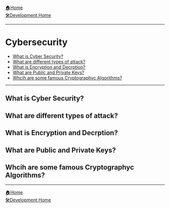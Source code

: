 [🏠Home](../../../README.md)<br/>
[🛠️Development Home](../Development/)

<hr>

<h1>Cybersecurity</h1>

- [What is Cyber Security?](#what-is-cyber-security)
- [What are different types of attack?](#what-are-different-types-of-attack)
- [What is Encryption and Decrption?](#what-is-encryption-and-decrption)
- [What are Public and Private Keys?](#what-are-public-and-private-keys)
- [Whcih are some famous Cryptographyc Algorithms?](#whcih-are-some-famous-cryptographyc-algorithms)

<hr>

## What is Cyber Security?
## What are different types of attack?
## What is Encryption and Decrption?
## What are Public and Private Keys?
## Whcih are some famous Cryptographyc Algorithms?

<hr>

[🏠Home](../../../README.md)<br/>
[🛠️Development Home](../Development/)